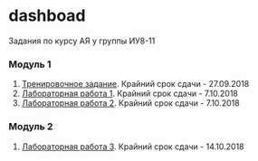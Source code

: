 # dashboad
Задания по курсу АЯ у группы ИУ8-11

### Модуль 1
1. [Тренировочное задание](https://classroom.github.com/a/J-dNYuEp). Крайний срок сдачи - 27.09.2018
1. [Лабораторная работа 1](https://classroom.github.com/a/xlw20pCh). Крайний срок сдачи - 7.10.2018
1. [Лабораторная работа 2](https://classroom.github.com/a/2X6V_aUg). Крайний срок сдачи - 7.10.2018

### Модуль 2
1. [Лабораторная работа 3](https://classroom.github.com/a/_RQsQRk1). Крайний срок сдачи - 14.10.2018
